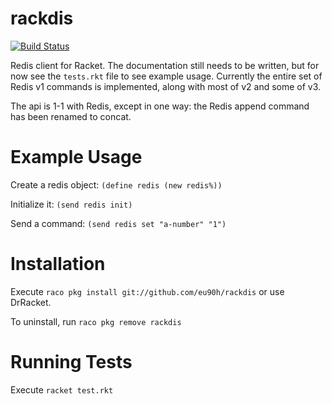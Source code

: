 # rackdis
[![Build Status](https://travis-ci.org/eu90h/rackdis.svg?branch=master)](https://travis-ci.org/eu90h/rackdis)

Redis client for Racket. The documentation still needs to be written, but for now see the `tests.rkt` file to see example
usage. Currently the entire set of Redis v1 commands is implemented, along with most of v2 and some of v3. 

The api is 1-1 with Redis, except in one way: the Redis append command has been renamed to concat.

Example Usage
=============
Create a redis object: `(define redis (new redis%))`

Initialize it: `(send redis init)`

Send a command: `(send redis set "a-number" "1")`

Installation
============
Execute `raco pkg install git://github.com/eu90h/rackdis` or use DrRacket.

To uninstall, run `raco pkg remove rackdis`


Running Tests
============
Execute `racket test.rkt`
